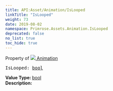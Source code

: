 ```yaml
---
title: API:Asset/Animation/IsLooped
linkTitle: "IsLooped"
weight: 73
date: 2019-08-02
namespace: Primrose.Assets.Animation.IsLooped
deprecated: false
no_list: true
toc_hide: true
---
```

Property of <a href="/docs/api-reference/Class/Animation"><img src="/icons/silk/film.png"/>&nbsp;Animation</a>
<pre class="method-declaration">
IsLooped: <a class="type" href="/docs/api-reference/System/Primitives#boolean">bool</a></pre>
<b>Value Type: </b>
<a class="type" href="/docs/api-reference/System/Primitives#boolean">bool</a>
<br/>
<b>Description: </b>